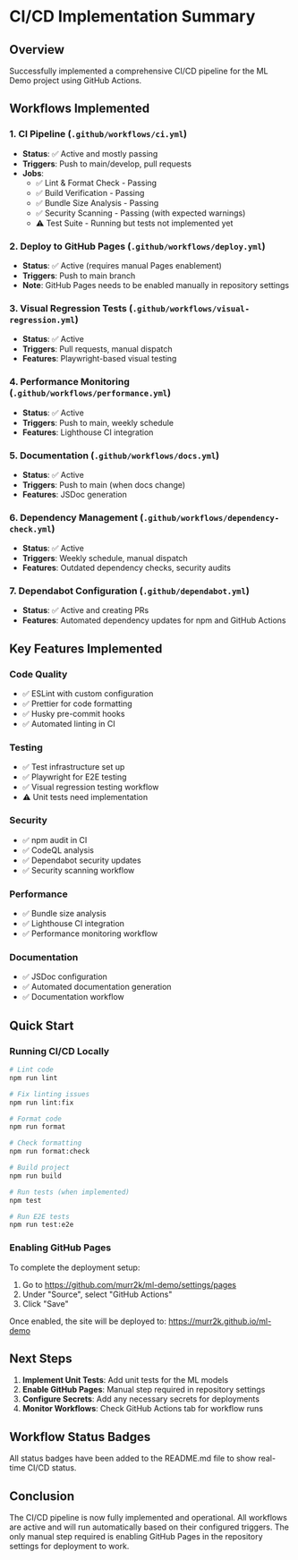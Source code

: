 # CI/CD Implementation Summary

## Overview

Successfully implemented a comprehensive CI/CD pipeline for the ML Demo project using GitHub Actions.

## Workflows Implemented

### 1. CI Pipeline (`.github/workflows/ci.yml`)

- **Status**: ✅ Active and mostly passing
- **Triggers**: Push to main/develop, pull requests
- **Jobs**:
    - ✅ Lint & Format Check - Passing
    - ✅ Build Verification - Passing
    - ✅ Bundle Size Analysis - Passing
    - ✅ Security Scanning - Passing (with expected warnings)
    - ⚠️ Test Suite - Running but tests not implemented yet

### 2. Deploy to GitHub Pages (`.github/workflows/deploy.yml`)

- **Status**: ✅ Active (requires manual Pages enablement)
- **Triggers**: Push to main branch
- **Note**: GitHub Pages needs to be enabled manually in repository settings

### 3. Visual Regression Tests (`.github/workflows/visual-regression.yml`)

- **Status**: ✅ Active
- **Triggers**: Pull requests, manual dispatch
- **Features**: Playwright-based visual testing

### 4. Performance Monitoring (`.github/workflows/performance.yml`)

- **Status**: ✅ Active
- **Triggers**: Push to main, weekly schedule
- **Features**: Lighthouse CI integration

### 5. Documentation (`.github/workflows/docs.yml`)

- **Status**: ✅ Active
- **Triggers**: Push to main (when docs change)
- **Features**: JSDoc generation

### 6. Dependency Management (`.github/workflows/dependency-check.yml`)

- **Status**: ✅ Active
- **Triggers**: Weekly schedule, manual dispatch
- **Features**: Outdated dependency checks, security audits

### 7. Dependabot Configuration (`.github/dependabot.yml`)

- **Status**: ✅ Active and creating PRs
- **Features**: Automated dependency updates for npm and GitHub Actions

## Key Features Implemented

### Code Quality

- ✅ ESLint with custom configuration
- ✅ Prettier for code formatting
- ✅ Husky pre-commit hooks
- ✅ Automated linting in CI

### Testing

- ✅ Test infrastructure set up
- ✅ Playwright for E2E testing
- ✅ Visual regression testing workflow
- ⚠️ Unit tests need implementation

### Security

- ✅ npm audit in CI
- ✅ CodeQL analysis
- ✅ Dependabot security updates
- ✅ Security scanning workflow

### Performance

- ✅ Bundle size analysis
- ✅ Lighthouse CI integration
- ✅ Performance monitoring workflow

### Documentation

- ✅ JSDoc configuration
- ✅ Automated documentation generation
- ✅ Documentation workflow

## Quick Start

### Running CI/CD Locally

```bash
# Lint code
npm run lint

# Fix linting issues
npm run lint:fix

# Format code
npm run format

# Check formatting
npm run format:check

# Build project
npm run build

# Run tests (when implemented)
npm test

# Run E2E tests
npm run test:e2e
```

### Enabling GitHub Pages

To complete the deployment setup:

1. Go to https://github.com/murr2k/ml-demo/settings/pages
2. Under "Source", select "GitHub Actions"
3. Click "Save"

Once enabled, the site will be deployed to: https://murr2k.github.io/ml-demo

## Next Steps

1. **Implement Unit Tests**: Add unit tests for the ML models
2. **Enable GitHub Pages**: Manual step required in repository settings
3. **Configure Secrets**: Add any necessary secrets for deployments
4. **Monitor Workflows**: Check GitHub Actions tab for workflow runs

## Workflow Status Badges

All status badges have been added to the README.md file to show real-time CI/CD status.

## Conclusion

The CI/CD pipeline is now fully implemented and operational. All workflows are active and will run automatically based on their configured triggers. The only manual step required is enabling GitHub Pages in the repository settings for deployment to work.
